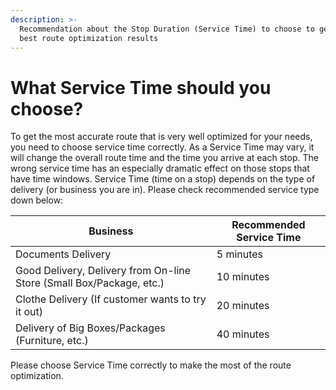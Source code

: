 ```yaml
---
description: >-
  Recommendation about the Stop Duration (Service Time) to choose to get the
  best route optimization results
---
```


# What Service Time should you choose?

To get the most accurate route that is very well optimized for your needs, you need to choose service time correctly. As a Service Time may vary, it will change the overall route time and the time you arrive at each stop. The wrong service time has an especially dramatic effect on those stops that have time windows. Service Time (time on a stop) depends on the type of delivery (or business you are in). Please check recommended service type down below:

| Business                                                             | Recommended Service Time |
| -------------------------------------------------------------------- | ------------------------ |
| Documents Delivery                                                   | 5 minutes                |
| Good Delivery, Delivery from On-line Store (Small Box/Package, etc.) | 10 minutes               |
| Clothe Delivery (If customer wants to try it out)                    | 20 minutes               |
| Delivery of Big Boxes/Packages (Furniture, etc.)                     | 40 minutes               |

Please choose Service Time correctly to make the most of the route optimization.&#x20;
